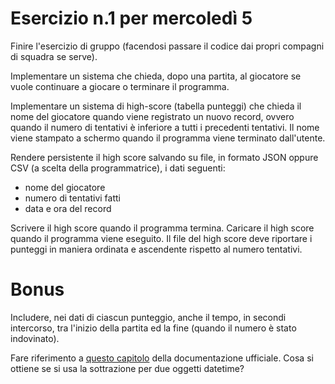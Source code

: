 # Esercizio n.1 per mercoledì 5
Finire l'esercizio di gruppo (facendosi passare il codice
dai propri compagni di squadra se serve).

Implementare un sistema che chieda, dopo una partita,
al giocatore se vuole continuare a giocare o terminare
il programma.

Implementare un sistema di high-score (tabella punteggi)
che chieda il nome del giocatore quando viene registrato 
un nuovo record, ovvero quando il numero di tentativi 
è inferiore a tutti i precedenti tentativi. Il nome 
viene stampato a schermo quando il programma viene 
terminato dall'utente.

Rendere persistente il high score salvando su file, in
formato JSON oppure CSV (a scelta della programmatrice), 
i dati seguenti:
 - nome del giocatore
 - numero di tentativi fatti
 - data e ora del record

Scrivere il high score quando il programma termina.
Caricare il high score quando il programma viene eseguito.
Il file del high score deve riportare i punteggi in maniera
ordinata e ascendente rispetto al numero tentativi.

# Bonus
Includere, nei dati di ciascun punteggio, anche il tempo,
in secondi intercorso, tra l'inizio della partita ed la fine
(quando il numero è stato indovinato).

Fare riferimento a [questo capitolo](https://docs.python.org/3/library/datetime.html#timedelta-objects) 
della documentazione ufficiale. Cosa si ottiene se si usa la
sottrazione per due oggetti datetime?